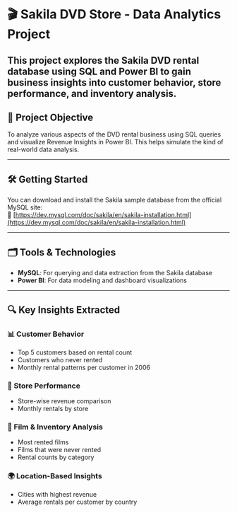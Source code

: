 # 🎬 Sakila DVD Store - Data Analytics Project

This project explores the **Sakila DVD rental database** using SQL and Power BI to gain business insights into customer behavior, store performance, and inventory analysis.
---

## 📌 Project Objective

To analyze various aspects of the DVD rental business using SQL queries and visualize Revenue Insights in Power BI. This helps simulate the kind of real-world data analysis.

---

## 🛠️ Getting Started

You can download and install the Sakila sample database from the official MySQL site:  
🔗 [https://dev.mysql.com/doc/sakila/en/sakila-installation.html](https://dev.mysql.com/doc/sakila/en/sakila-installation.html)

---

## 🗂️ Tools & Technologies

- **MySQL**: For querying and data extraction from the Sakila database
- **Power BI**: For data modeling and dashboard visualizations

---

## 🔍 Key Insights Extracted

### 📊 Customer Behavior
- Top 5 customers based on rental count
- Customers who never rented
- Monthly rental patterns per customer in 2006

### 🏪 Store Performance
- Store-wise revenue comparison
- Monthly rentals by store

### 🎥 Film & Inventory Analysis
- Most rented films
- Films that were never rented
- Rental counts by category

### 🌍 Location-Based Insights
- Cities with highest revenue
- Average rentals per customer by country
